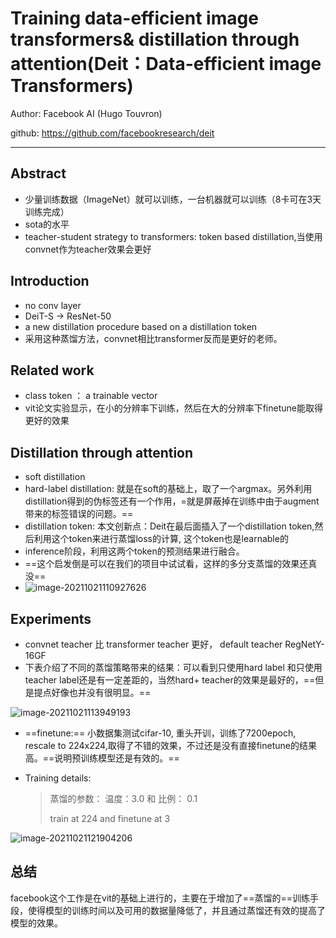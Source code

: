 # Training data-efficient image transformers& distillation through attention(Deit：Data-efficient image Transformers)

Author: Facebook AI (Hugo Touvron)

github: https://github.com/facebookresearch/deit

---



## Abstract

- 少量训练数据（ImageNet）就可以训练，一台机器就可以训练（8卡可在3天训练完成）
- sota的水平
- teacher-student strategy to transformers: token based distillation,当使用convnet作为teacher效果会更好

## Introduction

- no conv layer
- DeiT-S -> ResNet-50
- a new distillation procedure based on a distillation token
- 采用这种蒸馏方法，convnet相比transformer反而是更好的老师。

## Related work

- class token ： a trainable vector
- vit论文实验显示，在小的分辨率下训练，然后在大的分辨率下finetune能取得更好的效果

## Distillation through attention

- soft distillation
- hard-label distillation: 就是在soft的基础上，取了一个argmax。另外利用distillation得到的伪标签还有一个作用，=就是屏蔽掉在训练中由于augment带来的标签错误的问题。==
- distillation token: 本文创新点：Deit在最后面插入了一个distillation token,然后利用这个token来进行蒸馏loss的计算, 这个token也是learnable的
- inference阶段，利用这两个token的预测结果进行融合。
- ==这个启发倒是可以在我们的项目中试试看，这样的多分支蒸馏的效果还真没==
- ![image-20211021110927626](C:\Users\wanglichun\Desktop\Typera\TyporaPapers\images\image-20211021110927626.png)



## Experiments

* convnet teacher 比 transformer teacher 更好， default teacher RegNetY-16GF
* 下表介绍了不同的蒸馏策略带来的结果：可以看到只使用hard label 和只使用teacher label还是有一定差距的，当然hard+ teacher的效果是最好的，==但是提点好像也并没有很明显。==

![image-20211021113949193](C:\Users\wanglichun\Desktop\Typera\TyporaPapers\images\image-20211021113949193.png)

- ==finetune:== 小数据集测试cifar-10, 重头开训，训练了7200epoch,  rescale to 224x224,取得了不错的效果，不过还是没有直接finetune的结果高。==说明预训练模型还是有效的。==

- Training details:

  > 蒸馏的参数： 温度：3.0 和  比例： 0.1
  >
  > train at 224 and finetune at 3

![image-20211021121904206](C:\Users\wanglichun\Desktop\Typera\TyporaPapers\images\image-20211021121904206.png)

## 总结

​        facebook这个工作是在vit的基础上进行的，主要在于增加了==蒸馏的==训练手段，使得模型的训练时间以及可用的数据量降低了，并且通过蒸馏还有效的提高了模型的效果。


